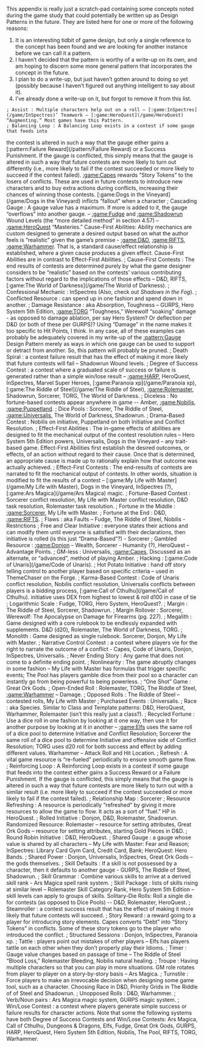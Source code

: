 This appendix is really just a scratch-pad containing some concepts noted during the
game study that could potentially be written up as Design Patterns in the future. They
are listed here for one or more of the following reasons:
 1.  It is an interesting tidbit of game design, but only a single reference to the concept has been found and we are looking for another instance before we can call it a pattern.
 2.  I haven’t decided that the pattern is worthy of a write-up on its own, and am hoping to discern some more general pattern that incorporates the concept in the future.
 3.  I plan to do a write-up, but just haven’t gotten around to doing so yet (possibly because I haven’t figured out anything intelligent to say about it).
 4.  I’ve already done a write-up on it, but forgot to remove it from this list.

    ; Assist : Multiple characters help out on a roll – [:game:InSpectres](/game/InSpectres)’ Teamwork – [:game:HeroQuest](/game/HeroQuest) “Augmenting.” Most games have this Pattern.
    ; Balancing Loop : A Balancing Loop exists in a contest if some gauge that feeds into
the contest is altered in such a way that the gauge either gains a [:pattern:Failure Reward](/pattern/Failure Reward) or
a Success Punishment. If the gauge is conflicted, this simply means that the gauge
is altered in such a way that future contests are more likely to turn out differently
(i.e., more likely to fail if the contest succeeded or more likely to succeed if the
contest failed). [:game:Capes](/game/Capes) rewards “Story Tokens” to the losers of conflicts. These are
used in future contests to introduce new characters and to buy extra actions during
conflicts, increasing their chances of winning those contests. [:game:Dogs in the Vineyard](/game/Dogs in the Vineyard)
inflicts “fallout” when a character
    ; Cascading Gauge : A gauge value has a maximum. If more is added to it, the gauge
“overflows” into another gauge. – [:game:Fudge](/game/Fudge) and [:game:Shadowrun](/game/Shadowrun) Wound Levels (the
“more detailed method” in section 4.57) – [:game:HeroQuest](/game/HeroQuest) “Masteries.”
Cause-First Abilities: Ability mechanics are custom designed to generate a desired
output based on what the author feels is “realistic” given the game’s premise -
[:game:D&D](/game/D&D), [:game:RIFTS](/game/RIFTS), [:game:Warhammer](/game/Warhammer). That is, a standard cause/effect relationship is
established, where a given cause produces a given effect. Cause-First Abilities are
in contrast to Effect-First Abilities.
    ; Cause-First Contests : The end results of contests are determined purely by what the
game designer considers to be “realistic” based on the contests’ various
contributing factors without regard to the implications of those effects – D&D,
RIFTS, [:game:The World of Darkness](/game/The World of Darkness).
    ; Confessional Mechanic : InSpectres (Also, check out *Shadows in the Fog*).
    ; Conflicted Resource : can spend up in one fashion and spend down in another.
    ; Damage Resistance : aka Absorption, Toughness – GURPS, Hero System 5th Edition,
[:game:TORG](/game/TORG) “Toughness,” Werewolf “soaking” damage - as opposed to damage
ablation, per say Hero System? Or deflection per D&D (or both of these per
GURPS)? Using “Damage” in the name makes it too specific to Hit Points, I think.
In any case, all of these examples can probably be adequately covered in my write-up of the [:pattern:Gauge](/pattern/Gauge) Design Pattern merely as ways in which one gauge can be used to
support or detract from another. So, this pattern will probably be pruned.
    ; Death Spiral : a contest failure result that has the effect of making it more likely that future contests will fail – Shadowrun Wound levels.
    ; Degree of Success Contest : a contest where a graduated scale of success or failure is
generated rather than a simple win/lose result – [:game:HARP](/game/HARP), HeroQuest, InSpectres,
Marvel Super Heroes, [:game:Paranoia xp](/game/Paranoia xp), [:game:The Riddle of Steel](/game/The Riddle of Steel), [:game:Rolemaster](/game/Rolemaster), Shadowrun,
Sorcerer, TORG, The World of Darkness.
    ; Diceless : No fortune-based contests appear anywhere in game -- Amber, [:game:Nobilis](/game/Nobilis),
[:game:Puppetland](/game/Puppetland).
    ; Dice Pools : Sorcerer, The Riddle of Steel, [:game:Universalis](/game/Universalis), The World of Darkness,
Shadowrun.
    ; Drama-Based Contest : Nobilis on initiative, Puppetland on both Initiative and Conflict
Resolution.
    ; Effect-First Abilities : The in-game effects of abilities are designed to fit the
mechanical output of the contest resolution rules – Hero System 5th Edition powers,
Universalis, Dogs in the Vineyard – any trait-based game. Effect-First Abilities
first establish the desired outcomes, or effects, of an action without regard to their
cause. Once that is determined, an appropriate cause is made up to rationally
explain how that outcome was actually achieved.
    ; Effect-First Contests : The end-results of contests are narrated to fit the mechanical
output of contests. In other words, situation is modified to fit the results of a
contest – [:game:My Life with Master](/game/My Life with Master), Dogs in the Vineyard, InSpectres (?), [:game:Ars Magica](/game/Ars Magica)
magic.
    ; Fortune-Based Contest : Sorcerer conflict resolution, My Life with Master conflict
resolution, D&D task resolution, Rolemaster task resolution.
    ; Fortune in the Middle : [:game:Sorcerer](/game/Sorcerer), My Life with Master.
    ; Fortune at the End : D&D, [:game:RIFTS](/game/RIFTS).
    ; Flaws : aka Faults – Fudge, The Riddle of Steel, Nobilis - Restrictions
    ; Free and Clear Initiative : everyone states their actions and can modify them until
everyone is satisfied with their declarations, then initiative is rolled (is this just
“Drama-Based”?) - Sorcerer
    ; Gambled Resource : [:game:Donjon](/game/Donjon) – Wealth, Sorcerer - Humanity (?), HeroQuest –
Advantage Points.
    ; GM-less : Universalis, [:game:Capes](/game/Capes), Discussed as an alternate, or “advanced”, method of
playing Amber.
    ; Hacking : [:game:Code of Unaris](/game/Code of Unaris).
    ; Hot Potato Initiative : hand off story telling control to another player based on specific
criteria – used in ThemeChaser on the Forge.
    ; Karma-Based Contest : Code of Unaris conflict resolution, Nobilis conflict resolution,
Universalis conflicts between players is a bidding process, [:game:Call of Cthulhu](/game/Call of Cthulhu).
initiative uses DEX from highest to lowest & roll d100 in case of tie
    ; Logarithmic Scale : Fudge, TORG, Hero System, HeroQuest?.
    ; Margin : The Riddle of Steel, Sorcerer, Shadowrun.
    ; Margin Rollover : Sorcerer, Werewolf: The Apocalypse on Damage for Firearms (pg.
227).
    ; Megalith : Game designed with a core rulebook to be endlessly expanded with
supplements. D&D (d20), Rolemaster, The World of Darkness, TORG.
    ; Monolith : Game designed as single rulebook. Sorcerer, Donjon, My Life with Master.
    ; Narrative Control Contest : a contest where players vie for the right to narrate the
outcome of a conflict - Capes, Code of Unaris, Donjon, InSpectres, Universalis.
    ; Never Ending Story : Any game that does not come to a definite ending point.
    ; Nonlinearity : The game abruptly changes in some fashion – My Life with Master has
formulas that trigger specific events; The Pool has players gamble dice from their
pool so a character can instantly go from being powerful to being powerless.
    ; “One Shot” Game : Great Ork Gods.
    ; Open-Ended Roll : Rolemaster, TORG, The Riddle of Steel, [:game:Warhammer](/game/Warhammer) – Damage.
    ; Opposed Rolls : The Riddle of Steel – contested rolls, My Life with Master
    ; Purchased Events : Universalis.
    ; Race : aka Species. Similar to Class and Template patterns: D&D, HeroQuest,
Warhammer, Rolemaster (isn’t this really just a class?).
    ; Recycled Fortune : Use a dice roll in one fashion by looking at it one way, then use it
for another purpose by looking at it in another – [:game:Elfs](/game/Elfs) uses the same roll of a dice
pool to determine Initiative and Conflict Resolution; Sorcerer the same roll of a
dice pool to determine Initiative and offensive side of Conflict Resolution; TORG
uses d20 roll for both success and effect by adding different values. Warhammer –
Attack Roll and Hit Location.
    ; Refresh : A vital game resource is “re-fueled” periodically to ensure smooth game
flow.
    ; Reinforcing Loop : A Reinforcing Loop exists in a contest if some gauge that feeds
into the contest either gains a Success Reward or a Failure Punishment. If the
gauge is conflicted, this simply means that the gauge is altered in such a way that
future contests are more likely to turn out with a similar result (i.e. more likely to
succeed if the contest succeeded or more likely to fail if the contest failed).
    ; Relationship Map : Sorcerer
    ; Resource Refreshing : A resource is periodically “refreshed” by giving it more
resources to allow the game to flow. It acts as a sort of “fuel.” HP in HeroQuest.
    ; Rolled Initiative : Donjon, D&D, Rolemaster, Shadowrun.
Randomized Resource: Rolemaster – resource for setting attributes, Great Ork Gods –
resource for setting attributes, starting Gold Pieces in D&D.
    ; Round Robin Initiative : D&D, HeroQuest.
    ; Shared Gauge : a gauge whose value is shared by all characters – My Life with Master:
Fear and Reason; InSpectres: Library Card Gym Card, Credit Card, Bank;
HeroQuest: Hero Bands.
    ; Shared Power : Donjon, Universalis, InSpectres, Great Ork Gods – the gods
themselves.
    ; Skill Defaults : If a skill is not possessed by a character, then it defaults to another
gauge - GURPS, The Riddle of Steel, Shadowrun.
    ; Skill Grammar : Combine various skills to arrive at a derived skill rank - Ars Magica
spell rank system.
    ; Skill Package : lists of skills rising at similar level – Rolemaster Skill Category Rank,
Hero System 5th Edition – skill levels can apply to groups of skills.
Solitary-Die Rolls: Roll a single die for contests (as opposed to Dice Pools) -- D&D,
Rolemaster, HeroQuest.
    ; Steamroller : a contest success result that has the effect of making it more likely that
future contests will succeed.
    ; Story Reward : a reward going to a player for introducing story elements. Capes
converts “Debt” into “Story Tokens” in conflicts. Some of these story tokens go to
the player who introduced the conflict.
    ; Structured Sessions : Donjon, InSpectres, Paranoia xp.
    ; Tattle : players point out mistakes of other players – Elfs has players tattle on each other
when they don’t properly play their Idioms.
    ; Timer : Gauge value changes based on passage of time – The Riddle of Steel “Blood
Loss,” Rolemaster Bleeding, Nobilis natural healing.
    ; Troupe : Having multiple characters so that you can play in more situations. GM role
rotates from player to player on a story-by-story basis – Ars Magica.
    ; Turnstile : Force players to make an irrevocable decision when designing some game
tool, such as a character. Choosing Race in D&D, Priority Grids in The Riddle of
of Steel and Shadowrun.
    ; Unopposed Rolls : D&D, Warhammer.
    ; Verb/Noun pairs : Ars Magica magic system, GURPS magic system.
    ; Win/Lose Contest : a contest where players generate simple success or failure results
for character actions. Note that some the following systems have both Degree of
Success Contests and Win/Lose Contests: Ars Magica, Call of Cthulhu, Dungeons
& Dragons, Elfs, Fudge, Great Ork Gods, GURPS, HARP, HeroQuest, Hero
System 5th Edition, Nobilis, The Pool, RIFTS, TORG, Warhammer.

